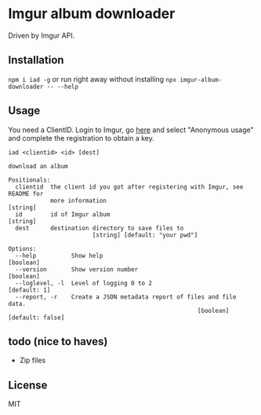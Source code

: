 # Imgur album downloader

Driven by Imgur API.

## Installation

`npm i iad -g`
or run right away without installing `npx imgur-album-downloader -- --help`

## Usage

You need a ClientID. Login to Imgur, go [here][register-client] and select "Anonymous usage" and complete the registration to obtain a key.

```text
iad <clientid> <id> [dest]

download an album

Positionals:
  clientid  the client id you got after registering with Imgur, see README for
            more information                                            [string]
  id        id of Imgur album                                           [string]
  dest      destination directory to save files to
                        [string] [default: "your pwd"]

Options:
  --help          Show help                                            [boolean]
  --version       Show version number                                  [boolean]
  --loglevel, -l  Level of logging 0 to 2                           [default: 1]
  --report, -r    Create a JSON metadata report of files and file data.
                                                      [boolean] [default: false]
```

## todo (nice to haves)

- Zip files

## License

MIT

[register-client]: https://api.imgur.com/oauth2/addclient